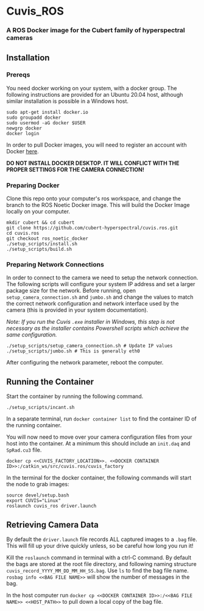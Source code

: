 # Cuvis_ROS

### A ROS Docker image for the Cubert family of hyperspectral cameras

## Installation

### Prereqs

You need docker working on your system, with a docker group. The following instructions are provided for an Ubuntu 20.04 host, although similar installation is possible in a Windows host.
```
sudo apt-get install docker.io
sudo groupadd docker
sudo usermod -aG docker $USER
newgrp docker
docker login
```

In order to pull Docker images, you will need to register an account with Docker [here](https://hub.docker.com/signup).

**DO NOT INSTALL DOCKER DESKTOP. IT WILL CONFLICT WITH THE PROPER SETTINGS FOR THE CAMERA CONNECTION!**

### Preparing Docker

Clone this repo onto your computer's ros workspace, and change the branch to the ROS Noetic Docker image. This will build the Docker Image locally on your computer.

```
mkdir cubert && cd cubert
git clone https://github.com/cubert-hyperspectral/cuvis.ros.git
cd cuvis.ros
git checkout ros_noetic_docker
./setup_scripts/install.sh
./setup_scripts/build.sh
```

### Preparing Network Connections
In order to connect to the camera we need to setup the network connection. The following scripts will configure your system IP address and set a larger package size for the network. Before running, open `setup_camera_connection.sh` and `jumbo.sh` and change the values to match the correct network configuration and network interface used by the camera (this is provided in your system documentation).

_Note: If you run the Cuvis `.exe` installer in Windows, this step is not necessary as the installer contains Powershell scripts which achieve the same configuration._
```
./setup_scripts/setup_camera_connection.sh # Update IP values
./setup_scripts/jumbo.sh # This is generally eth0
```
After configuring the network parameter, reboot the computer.

## Running the Container
Start the container by running the following command.
```
./setup_scripts/incant.sh 
```
In a separate terminal, run `docker container list` to find the container ID of the running container.

You will now need to move over your camera configuration files from your host into the container. At a minimum this should include an `init.daq` and `SpRad.cu3` file.
```
docker cp <<CUVIS_FACTORY_LOCATION>>. <<DOCKER CONTAINER ID>>:/catkin_ws/src/cuvis.ros/cuvis_factory
```
In the terminal for the docker container, the following commands will start the node to grab images:
```
source devel/setup.bash
export CUVIS="Linux"
roslaunch cuvis_ros driver.launch
```
## Retrieving Camera Data
By default the `driver.launch` file records ALL captured images to a `.bag` file. This will fill up your drive quickly unless, so be careful how long you run it!

Kill the `roslaunch` command in terminal with a ctrl-C command. By default the bags are stored at the root file directory, and following naming structure `cuvis_record_YYYY_MM_DD_MM_HH_SS.bag`. Use `ls` to find the bag file name. `rosbag info <<BAG FILE NAME>>` will show the number of messages in the bag.

In the host computer run `docker cp <<DOCKER CONTAINER ID>>:/<<BAG FILE NAME>> <<HOST_PATH>>` to pull down a local copy of the bag file.